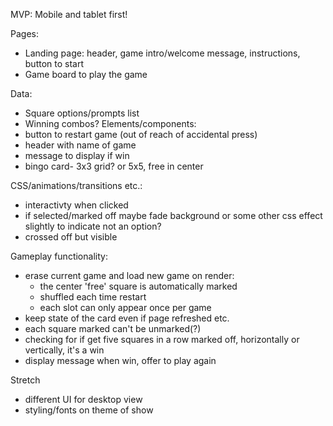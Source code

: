 MVP:
Mobile and tablet first!

Pages:
- Landing page: header, game intro/welcome message, instructions, button to start
- Game board to play the game

Data:
- Square options/prompts list
- Winning combos? 
Elements/components:
- button to restart game (out of reach of accidental press)
- header with name of game
- message to display if win
- bingo card- 3x3 grid? or 5x5, free in center

CSS/animations/transitions etc.:
- interactivty when clicked
-  if selected/marked off maybe fade background or some other css effect slightly to indicate not an option?
- crossed off but visible


Gameplay functionality:
- erase current game and load new game on render: 
  - the center 'free' square is automatically marked 
  - shuffled each time restart
  - each slot can only appear once per game
- keep state of the card even if page refreshed etc.
- each square marked can't be unmarked(?)
- checking for if get five squares in a row marked off, horizontally or vertically, it's a win
- display message when win, offer to play again


Stretch
- different UI for desktop view
- styling/fonts on theme of show
